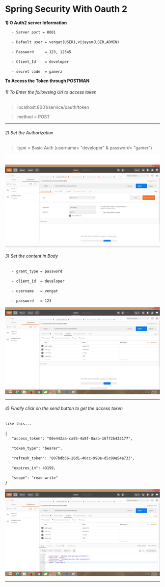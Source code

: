   **Spring Security With Oauth 2**
 =============

**1) O Auth2 server Information**
 ```
    - Server port = 8001

    - Default user = vengat(USER),vijayan(USER,ADMIN)

    - Password     = 123, 12345
    
    - Client_Id    = developer

    - secret code  = gamerz 
 ```

 **To Access the Token through POSTMAN**


###### 1) To Enter the followsing Url to access token 

> localhost:8001/service/oauth/token

> method = POST
 
--------------

 ###### 2) Set the Authorization 

 > type = Basic Auth (username= "developer" & password= "gamer")

 ![authorization](https://raw.githubusercontent.com/vengatesanns/Games/master/authorization.jpg)
 
--------------

 ###### 3) Set the content in Body 

 ```
    - grant_type = password

    - client_id  = developer

    - username   = vengat
    
    - password   = 123
 ```


   ![Body](https://raw.githubusercontent.com/vengatesanns/Games/master/body.jpg)

--------------

 ###### 4) Finally click on the send button to get the access token
 
 ```
 like this...

 {
    "access_token": "80e442aa-ca85-4a8f-8aab-18f72b433177",

    "token_type": "bearer",

    "refresh_token": "807bdb56-26d1-40cc-990e-d5c09e54a733",

    "expires_in": 43199,

    "scope": "read write"
}
 ```

 ![token](https://raw.githubusercontent.com/vengatesanns/Games/master/Token.jpg)
  
  --------------



